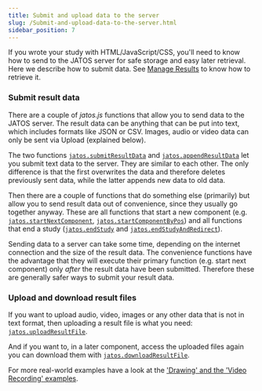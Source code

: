 ```yaml
---
title: Submit and upload data to the server 
slug: /Submit-and-upload-data-to-the-server.html
sidebar_position: 7
---
```


If you wrote your study with HTML/JavaScript/CSS, you'll need to know how to send to the JATOS server for safe storage and easy later retrieval. Here we describe how to submit data. See [Manage Results](Manage-Results.html) to know how to retrieve it.


### Submit result data

There are a couple of _jatos.js_ functions that allow you to send data to the JATOS server. The result data can be anything that can be put into text, which includes formats like JSON or CSV. Images, audio or video data can only be sent via Upload (explained below).

The two functions [`jatos.submitResultData`](jatos.js-Reference.html#jatossubmitresultdata) and [`jatos.appendResultData`](jatos.js-Reference.html#jatosappendresultdata) let you submit text data to the server. They are similar to each other. The only difference is that the first overwrites the data and therefore deletes previously sent data, while the latter appends new data to old data. 

Then there are a couple of functions that do something else (primarily) but allow you to send result data out of convenience, since they usually go together anyway. These are all functions that start a new component (e.g. [`jatos.startNextComponent`](jatos.js-Reference.html#jatosstartnextcomponent), [`jatos.startComponentByPos`](jatos.js-Reference.html#jatosstartcomponentbypos)) and all functions that end a study ([`jatos.endStudy`](jatos.js-Reference.html#jatosendstudy) and [`jatos.endStudyAndRedirect`](jatos.js-Reference.html#jatosendstudyandredirect)).

Sending data to a server can take some time, depending on the internet connection and the size of the result data. The convenience functions have the advantage that they will execute their primary function (e.g. start next component) only *after* the result data have been submitted. Therefore these are generally safer ways to submit your result data. 

### Upload and download result files

If you want to upload audio, video, images or any other data that is not in text format, then uploading a result file is what you need: [`jatos.uploadResultFile`](jatos.js-Reference.html#jatosuploadresultfile). 

And if you want to, in a later component, access the uploaded files again you can download them with [`jatos.downloadResultFile`](jatos.js-Reference.html#jatosdownloadresultfile).

For more real-world examples have a look at the ['Drawing' and the 'Video Recording' examples](/Example-Studies).
